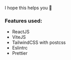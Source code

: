 I hope this helps you 💖

### Features used:

- ReactJS
- ViteJS
- TailwindCSS with postcss
- Eslintrc
- Prettier
